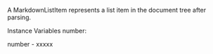 A MarkdownListItem represents a list item in the document tree after parsing.

Instance Variables
	number:		<SmallInteger>

number
	- xxxxx

